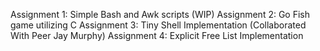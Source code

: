 Assignment 1: Simple Bash and Awk scripts (WIP)
Assignment 2: Go Fish game utilizing C
Assignment 3: Tiny Shell Implementation (Collaborated With Peer Jay Murphy)
Assignment 4: Explicit Free List Implementation

